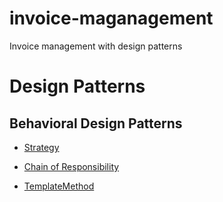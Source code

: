 # invoice-maganagement
 Invoice management with design patterns

# Design Patterns

## Behavioral Design Patterns

- [Strategy](https://refactoring.guru/design-patterns/strategy)

- [Chain of Responsibility](https://refactoring.guru/design-patterns/chain-of-responsibility)

- [TemplateMethod](https://refactoring.guru/design-patterns/template-method)